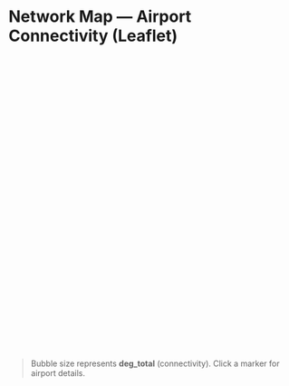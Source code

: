 # Network Map — Airport Connectivity (Leaflet)

<div id="map" style="height:520px; min-height:520px; width:100%; border-radius:8px; overflow:hidden;"></div>

<link rel="stylesheet" href="https://unpkg.com/leaflet@1.9.4/dist/leaflet.css"/>
<script src="https://unpkg.com/leaflet@1.9.4/dist/leaflet.js"></script>

<script>
(function(){
  function siteRoot(){
  const parts = location.pathname.split('/').filter(Boolean);
  return parts.length ? '/' + parts[0] + '/' : '/';
}
function bust(u){
  const v = Date.now(); // avoid stale JSON/CSV on Pages/CDN
  return u + (u.includes('?') ? '&' : '?') + 'v=' + v;
}
  function onNav(fn){ function run(){ setTimeout(fn,0);} if(window.document$) document$.subscribe(run); if(document.readyState==='loading') document.addEventListener('DOMContentLoaded', run); else run(); }
  function visible(el){ if(!el) return false; const r=el.getBoundingClientRect(); return r.width>0 && r.height>0; }
  function render(){
    const mount=document.getElementById('map'); if(!mount) return;
    if(!visible(mount)) { setTimeout(render,120); return; }
    if(typeof L==='undefined'){ setTimeout(render,80); return; }
    if(window._leaflet_map){ try{ window._leaflet_map.remove(); }catch(e){} }
    const map = window._leaflet_map = L.map('map',{preferCanvas:true});
    map.setView([25.25,55.30],3);
    L.tileLayer('https://{s}.tile.openstreetmap.org/{z}/{x}/{y}.png',{maxZoom:8, attribution:'&copy; OpenStreetMap'}).addTo(map);
    [150,500,1000].forEach(ms=>setTimeout(()=>map.invalidateSize(), ms)); window.addEventListener('resize',()=>map.invalidateSize());
    fetch(bust(siteRoot()+'assets/airports.geojson'))
      .then(r=>{ if(!r.ok) throw new Error('HTTP '+r.status); return r.json(); })
      .then(geo=>{
        if(!geo.features || !geo.features.length){ L.marker([25.252,55.364]).addTo(map).bindPopup('airports.geojson is empty.'); return; }
        const layer=L.geoJSON(geo,{
          pointToLayer:(f,latlng)=>{ const deg=(+f.properties.deg_total)||0; const rad=Math.max(3,Math.sqrt(deg)); return L.circleMarker(latlng,{radius:rad,weight:1,color:'#1565c0',fillColor:'#42a5f5',fillOpacity:0.6}); },
          onEachFeature:(f,l)=>{ const p=f.properties||{}; l.bindPopup(`<b>${p.iata||''} — ${p.name||''}</b><br/>${p.city||''}, ${p.country||''}<br/>deg_total: <b>${p.deg_total||0}</b>`); }
        }).addTo(map);
        try{ map.fitBounds(layer.getBounds(),{padding:[20,20]}); }catch(e){}
      })
      .catch(err=>{ console.error('airports.geojson error:',err); L.marker([25.252,55.364]).addTo(map).bindPopup('airports.geojson not found.'); });
  }
  onNav(render);
})();
</script>

> Bubble size represents **deg_total** (connectivity). Click a marker for airport details.
